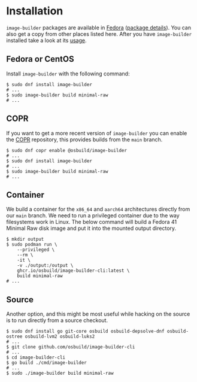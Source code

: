 # Installation

`image-builder` packages are available in [Fedora](https://fedoraproject.org) ([package details](https://packages.fedoraproject.org/pkgs/image-builder/image-builder/)). You can also get a copy from other places listed here. After you have `image-builder` installed take a look at its [usage](./01-usage.md).

## Fedora or CentOS

Install `image-builder` with the following command:

```console
$ sudo dnf install image-builder
# ...
$ sudo image-builder build minimal-raw
# ...
```

## COPR

If you want to get a more recent version of `image-builder` you can enable the [COPR](https://copr.fedorainfracloud.org/) repository, this provides builds from the `main` branch.

```console
$ sudo dnf copr enable @osbuild/image-builder
# ...
$ sudo dnf install image-builder
# ...
$ sudo image-builder build minimal-raw
# ...
```

## Container

We build a container for the `x86_64` and `aarch64` architectures directly from our `main` branch. We need to run a privileged container due to the way filesystems work in Linux. The below command will build a Fedora 41 Minimal Raw disk image and put it into the mounted output directory.

```console
$ mkdir output
$ sudo podman run \
    --privileged \
    --rm \
    -it \
    -v ./output:/output \
    ghcr.io/osbuild/image-builder-cli:latest \
    build minimal-raw
# ...
```

## Source

Another option, and this might be most useful while hacking on the source is to run directly from a source checkout.

```console
$ sudo dnf install go git-core osbuild osbuild-depsolve-dnf osbuild-ostree osbuild-lvm2 osbuild-luks2
# ...
$ git clone github.com/osbuild/image-builder-cli
# ...
$ cd image-builder-cli
$ go build ./cmd/image-builder
# ...
$ sudo ./image-builder build minimal-raw
```
